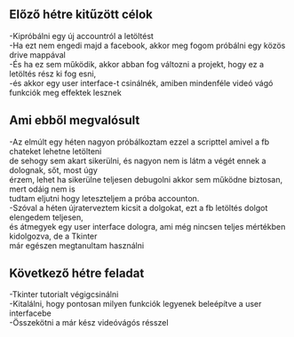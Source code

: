 ## Előző hétre kitűzött célok   
   -Kipróbálni egy új accountról a letöltést   
   -Ha ezt nem engedi majd a facebook, akkor meg fogom próbálni egy közös drive mappával   
   -És ha ez sem működik, akkor abban fog változni a projekt, hogy ez a letöltés rész ki fog esni,   
   -és akkor egy user interface-t csinálnék, amiben mindenféle videó vágó funkciók meg effektek lesznek   
## Ami ebből megvalósult   
   -Az elmúlt egy héten nagyon próbálkoztam ezzel a scripttel amivel a fb chateket lehetne letölteni     
   de sehogy sem akart sikerülni, és nagyon nem is látm a végét ennek a dolognak, sőt, most úgy      
   érzem, lehet ha sikerülne teljesen debugolni akkor sem működne biztosan, mert odáig nem is       
   tudtam eljutni hogy leteszteljem a próba accounton.   
   -Szóval a héten újraterveztem kicsit a dolgokat, ezt a fb letöltés dolgot elengedem teljesen,      
   és átmegyek egy user interface dologra, ami még nincsen teljes mértékben kidolgozva, de a Tkinter       
   már egészen megtanultam használni   
## Következő hétre feladat
   -Tkinter  tutorialt végigcsinálni   
   -Kitalálni, hogy pontosan milyen funkciók legyenek beleépítve a user interfacebe   
   -Összekötni a már kész videóvágós résszel
   
